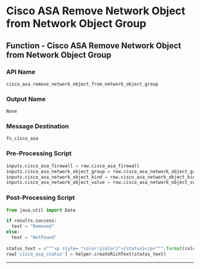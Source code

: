 <!--
    DO NOT MANUALLY EDIT THIS FILE
    THIS FILE IS AUTOMATICALLY GENERATED WITH resilient-circuits codegen
-->

# Cisco ASA Remove Network Object from Network Object Group

## Function - Cisco ASA Remove Network Object from Network Object Group

### API Name
`cisco_asa_remove_network_object_from_network_object_group`

### Output Name
`None`

### Message Destination
`fn_cisco_asa`

### Pre-Processing Script
```python
inputs.cisco_asa_firewall = row.cisco_asa_firewall
inputs.cisco_asa_network_object_group = row.cisco_asa_network_object_group
inputs.cisco_asa_network_object_kind = row.cisco_asa_network_object_kind
inputs.cisco_asa_network_object_value = row.cisco_asa_network_object_value

```

### Post-Processing Script
```python
from java.util import Date

if results.success:
  text = "Removed"
else:
  text = "NotFound"
  
status_text = u"""<p style= "color:{color}">{status}</p>""".format(color="red", status=text)
row['cisco_asa_status'] = helper.createRichText(status_text)

```

---

